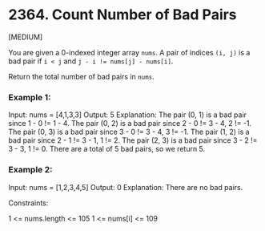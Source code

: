 # 2364. Count Number of Bad Pairs

[MEDIUM]

You are given a 0-indexed integer array `nums`.
A pair of indices `(i, j)` is a bad pair if `i < j` and `j - i != nums[j] - nums[i]`.

Return the total number of bad pairs in `nums`.

### Example 1:

Input: nums = [4,1,3,3]
Output: 5
Explanation: The pair (0, 1) is a bad pair since 1 - 0 != 1 - 4.
The pair (0, 2) is a bad pair since 2 - 0 != 3 - 4, 2 != -1.
The pair (0, 3) is a bad pair since 3 - 0 != 3 - 4, 3 != -1.
The pair (1, 2) is a bad pair since 2 - 1 != 3 - 1, 1 != 2.
The pair (2, 3) is a bad pair since 3 - 2 != 3 - 3, 1 != 0.
There are a total of 5 bad pairs, so we return 5.

### Example 2:

Input: nums = [1,2,3,4,5]
Output: 0
Explanation: There are no bad pairs.

Constraints:

1 <= nums.length <= 105
1 <= nums[i] <= 109
